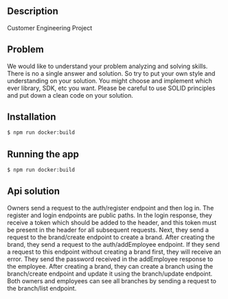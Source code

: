 ## Description

Customer Engineering Project

## Problem

We would like to understand your problem analyzing and solving skills. There is no a single answer
and solution. So try to put your own style and understanding on your solution.
You might choose and implement which ever library, SDK, etc you want. Please be careful to use
SOLID principles and put down a clean code on your solution.

## Installation

```bash
$ npm run docker:build
```

## Running the app

```bash
$ npm run docker:build
```

## Api solution

Owners send a request to the auth/register endpoint and then log in. The register and login endpoints are public paths. 
In the login response, they receive a token which should be added to the header, and this token must be present in the header for all subsequent requests. 
Next, they send a request to the brand/create endpoint to create a brand. After creating the brand, they send a request to the auth/addEmployee endpoint. 
If they send a request to this endpoint without creating a brand first, they will receive an error. 
They send the password received in the addEmployee response to the employee. After creating a brand, they can create a branch using the branch/create endpoint and update it using the branch/update endpoint. 
Both owners and employees can see all branches by sending a request to the branch/list endpoint.